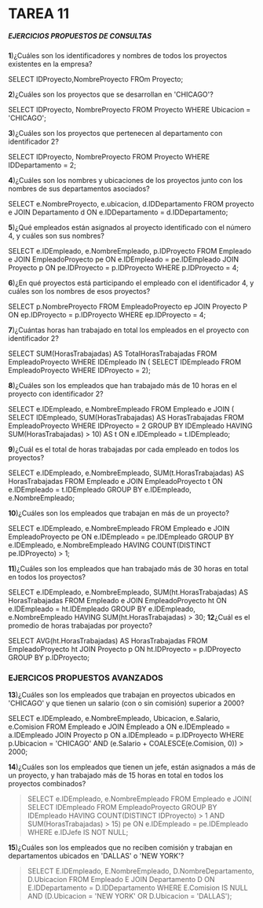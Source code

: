 # TAREA 11
##### EJERCICIOS PROPUESTOS DE CONSULTAS
**1**)¿Cuáles son los identificadores y nombres de todos los proyectos existentes en la empresa?

> 
SELECT IDProyecto,NombreProyecto
FROm Proyecto;

**2**)¿Cuáles son los proyectos que se desarrollan en 'CHICAGO'?

> 
SELECT IDProyecto, NombreProyecto
FROM Proyecto
WHERE Ubicacion = 'CHICAGO';

**3**)¿Cuáles son los proyectos que pertenecen al departamento con identificador 2?

> 
SELECT IDProyecto, NombreProyecto
FROM Proyecto
WHERE IDDepartamento = 2;

**4**)¿Cuáles son los nombres y ubicaciones de los proyectos junto con los nombres de sus departamentos asociados?

> 
SELECT e.NombreProyecto, e.ubicacion, d.IDDepartamento
FROM proyecto e
JOIN Departamento d ON e.IDDepartamento = d.IDDepartamento;

**5**)¿Qué empleados están asignados al proyecto identificado con el número 4, y cuáles son sus nombres?

> 
SELECT e.IDEmpleado, e.NombreEmpleado, p.IDProyecto
FROM Empleado e
JOIN EmpleadoProyecto pe ON e.IDEmpleado = pe.IDEmpleado
JOIN Proyecto p ON pe.IDProyecto = p.IDProyecto
WHERE p.IDProyecto = 4;

**6**)¿En qué proyectos está participando el empleado con el identificador 4, y cuáles son los nombres de esos proyectos?

> 
SELECT p.NombreProyecto
FROM EmpleadoProyecto ep
JOIN Proyecto P ON ep.IDProyecto = p.IDProyecto
WHERE ep.IDProyecto = 4;

**7**)¿Cuántas horas han trabajado en total los empleados en el proyecto con identificador 2?

> 
SELECT SUM(HorasTrabajadas) AS TotalHorasTrabajadas
FROM EmpleadoProyecto
WHERE IDEmpleado IN (
SELECT IDEmpleado
FROM EmpleadoProyecto
WHERE IDProyecto = 2);

**8**)¿Cuáles son los empleados que han trabajado más de 10 horas en el proyecto con identificador 2?

> 
SELECT e.IDEmpleado, e.NombreEmpleado
FROM Empleado e
JOIN (
SELECT IDEmpleado, SUM(HorasTrabajadas) AS HorasTrabajadas
FROM EmpleadoProyecto
WHERE IDProyecto = 2
GROUP BY IDEmpleado
HAVING SUM(HorasTrabajadas) > 10) AS t ON e.IDEmpleado = t.IDEmpleado;

**9**)¿Cuál es el total de horas trabajadas por cada empleado en todos los proyectos?

> 
SELECT e.IDEmpleado, e.NombreEmpleado, SUM(t.HorasTrabajadas) AS HorasTrabajadas
FROM Empleado e
JOIN EmpleadoProyecto t ON e.IDEmpleado = t.IDEmpleado
GROUP BY e.IDEmpleado, e.NombreEmpleado;

**10**)¿Cuáles son los empleados que trabajan en más de un proyecto?

> 
SELECT e.IDEmpleado, e.NombreEmpleado
FROM Empleado e
JOIN EmpleadoProyecto pe ON e.IDEmpleado = pe.IDEmpleado
GROUP BY e.IDEmpleado, e.NombreEmpleado
HAVING COUNT(DISTINCT pe.IDProyecto) > 1;

**11**)¿Cuáles son los empleados que han trabajado más de 30 horas en total en todos los proyectos?
> 
SELECT e.IDEmpleado, e.NombreEmpleado, SUM(ht.HorasTrabajadas) AS HorasTrabajadas
FROM Empleado e
JOIN EmpleadoProyecto ht ON e.IDEmpleado = ht.IDEmpleado
GROUP BY e.IDEmpleado, e.NombreEmpleado
HAVING SUM(ht.HorasTrabajadas) > 30;
**12**¿Cuál es el promedio de horas trabajadas por proyecto?
> 
SELECT AVG(ht.HorasTrabajadas) AS HorasTrabajadas
FROM EmpleadoProyecto ht
JOIN Proyecto p ON ht.IDProyecto = p.IDProyecto
GROUP BY p.IDProyecto;


### EJERCICOS PROPUESTOS AVANZADOS
**13**)¿Cuáles son los empleados que trabajan en proyectos ubicados en 'CHICAGO' y que tienen un salario (con o sin comisión) superior a 2000?

> 
SELECT e.IDEmpleado, e.NombreEmpleado, Ubicacion, e.Salario, e.Comision
FROM Empleado e
JOIN Empleado a ON e.IDEmpleado = a.IDEmpleado
JOIN Proyecto p ON a.IDEmpleado = p.IDProyecto
WHERE p.Ubicacion = 'CHICAGO' AND (e.Salario + COALESCE(e.Comision, 0)) > 2000;

**14**)¿Cuáles son los empleados que tienen un jefe, están asignados a más de un proyecto, y han trabajado más de 15 horas en total en todos los proyectos combinados?

> SELECT e.IDEmpleado, e.NombreEmpleado
FROM Empleado e
JOIN(
SELECT IDEmpleado
FROM EmpleadoProyecto
GROUP BY IDEmpleado
HAVING COUNT(DISTINCT IDProyecto) > 1
AND SUM(HorasTrabajadas) > 15)
pe ON e.IDEmpleado = pe.IDEmpleado
WHERE e.IDJefe IS NOT NULL;

**15**)¿Cuáles son los empleados que no reciben comisión y trabajan en departamentos ubicados en 'DALLAS' o 'NEW YORK'?

> SELECT E.IDEmpleado, E.NombreEmpleado, D.NombreDepartamento, D.Ubicacion
FROM Empleado E
JOIN Departamento D ON E.IDDepartamento = D.IDDepartamento
WHERE  E.Comision IS NULL AND (D.Ubicacion = 'NEW YORK' OR D.Ubicacion = 'DALLAS');
